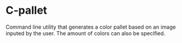 # C-pallet
Command line utility that generates a color pallet based on an image inputed by the user. The amount of colors can also be specified.
